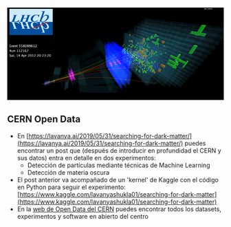

<p align="center">
  <img src="CERN.png">
</p>


## CERN Open Data

* En [https://lavanya.ai/2019/05/31/searching-for-dark-matter/](https://lavanya.ai/2019/05/31/searching-for-dark-matter/) puedes encontrar un post que (después de introducir en profundidad el CERN y sus datos) entra en detalle en dos experimentos: 
    - Detección de partículas mediante técnicas de Machine Learning
    - Detección de materia oscura
* El post anterior va acompañado de un 'kernel' de Kaggle con el código en Python para seguir el experimento: [https://www.kaggle.com/lavanyashukla01/searching-for-dark-matter](https://www.kaggle.com/lavanyashukla01/searching-for-dark-matter)
* En la [web de Open Data del CERN](http://opendata.cern.ch/) puedes encontrar todos los datasets, experimentos y software en abierto del centro
